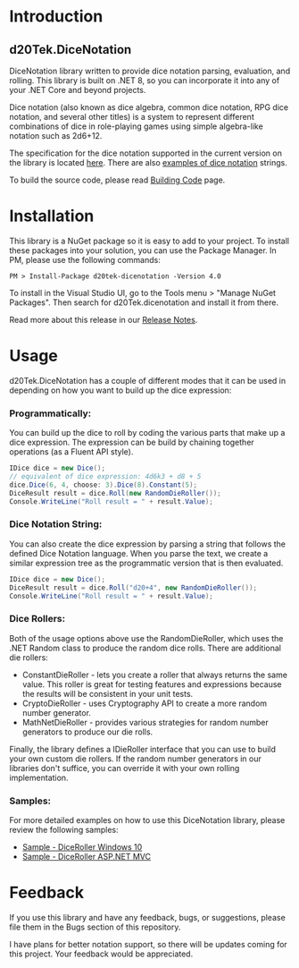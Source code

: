 # Introduction 
## d20Tek.DiceNotation
DiceNotation library written to provide dice notation parsing, evaluation, and rolling. This library is built on .NET 8, so you can incorporate it into any of your .NET Core and beyond projects.

Dice notation (also known as dice algebra, common dice notation, RPG dice notation, and several other titles) is a system to represent different combinations of dice in role-playing games using simple algebra-like notation such as 2d6+12.

The specification for the dice notation supported in the current version on the library is located [here](docs/DiceNotationSpecCurrent.md). There are also [examples of dice notation](docs/DiceNotationExamples.md) strings.

To build the source code, please read [Building Code](docs/BuildProject.md) page.

# Installation
This library is a NuGet package so it is easy to add to your project. To install these packages into your solution, you can use the Package Manager. In PM, please use the following commands:
```  
PM > Install-Package d20tek-dicenotation -Version 4.0
``` 

To install in the Visual Studio UI, go to the Tools menu > "Manage NuGet Packages". Then search for d20Tek.dicenotation and install it from there.

Read more about this release in our [Release Notes](ReleaseNotes.md).

# Usage
d20Tek.DiceNotation has a couple of different modes that it can be used in depending on how you want to build up the dice expression:

### Programmatically:
You can build up the dice to roll by coding the various parts that make up a dice expression. The expression can be build by chaining together operations (as a Fluent API style).

```csharp
IDice dice = new Dice();
// equivalent of dice expression: 4d6k3 + d8 + 5
dice.Dice(6, 4, choose: 3).Dice(8).Constant(5);
DiceResult result = dice.Roll(new RandomDieRoller());
Console.WriteLine("Roll result = " + result.Value);
```
   
### Dice Notation String:
You can also create the dice expression by parsing a string that follows the defined Dice Notation language. When you parse the text, we create a similar expression tree as the programmatic version that is then evaluated.

```csharp
IDice dice = new Dice();
DiceResult result = dice.Roll("d20+4", new RandomDieRoller());
Console.WriteLine("Roll result = " + result.Value);
```

### Dice Rollers:
Both of the usage options above use the RandomDieRoller, which uses the .NET Random class to produce the random dice rolls. There are additional die rollers:
* ConstantDieRoller - lets you create a roller that always returns the same value. This roller is great for testing features and expressions because the results will be consistent in your unit tests.
* CryptoDieRoller - uses Cryptography API to create a more random number generator.
* MathNetDieRoller - provides various strategies for random number generators to produce our die rolls.

Finally, the library defines a IDieRoller interface that you can use to build your own custom die rollers. If the random number generators in our libraries don't suffice, you can override it with your own rolling implementation.

### Samples:
For more detailed examples on how to use this DiceNotation library, please review the following samples:

* [Sample - DiceRoller Windows 10](docs/SampleWin10.md)
* [Sample - DiceRoller ASP.NET MVC](docs/SampleWebMvc.md)

# Feedback
If you use this library and have any feedback, bugs, or suggestions, please file them in the Bugs section of this repository.

I have plans for better notation support, so there will be updates coming for this project. Your feedback would be appreciated.
